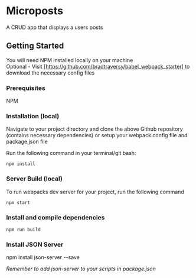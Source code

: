 # Microposts
A CRUD app that displays a users posts
## Getting Started
You will need NPM installed locally on your machine  
Optional - Visit [https://github.com/bradtraversy/babel_webpack_starter] to download the necessary config files  

### Prerequisites
NPM
### Installation (local)
Navigate to your project directory and clone the above Github repository (contains necessary dependencies) or setup your webpack.config file and package.json file  


Run the following command in your terminal/git bash:

```
npm install
```
### Server Build (local)
To run webpacks dev server for your project, run the following command
```
npm start
```
### Install and compile dependencies
```
npm run build
```

### Install JSON Server

npm install json-server --save  

*Remember to add json-server to your scripts in package.json*


